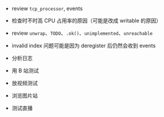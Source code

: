 * review `tcp_processor`, events
* 检查时不时高 CPU 占用率的原因（可能是改成 writable 的原因）
* review `unwrap`、`TODO`、`.ok()`、`unimplemented`、`unreachable`
* invalid index 问题可能是因为 deregister 后仍然会收到 events


* 分析日志
* 用 B 站测试
* 放视频测试
* 浏览图片站
* 测试直播
